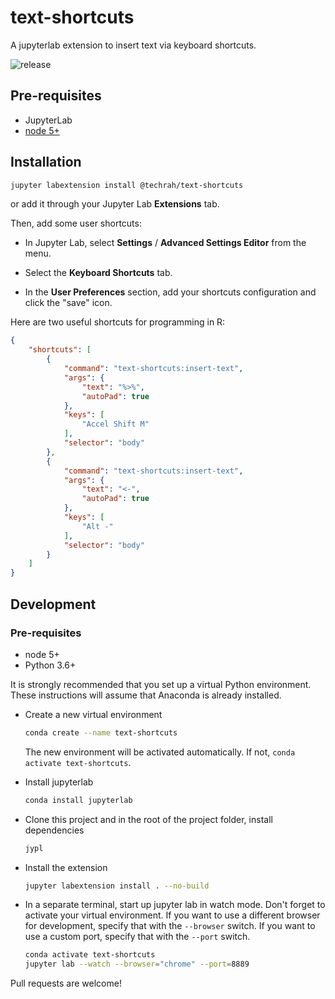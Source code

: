 # text-shortcuts

A jupyterlab extension to insert text via keyboard shortcuts.

![release](https://github.com/ryanhomer/jupyterext-text-shortcuts/workflows/release/badge.svg?branch=master)

## Pre-requisites

* JupyterLab
* [node 5+](https://nodejs.org)

## Installation

```bash
jupyter labextension install @techrah/text-shortcuts
```

or add it through your Jupyter Lab **Extensions** tab.

Then, add some user shortcuts:

- In Jupyter Lab, select **Settings** / **Advanced Settings Editor** from the menu.

- Select the **Keyboard Shortcuts** tab.

- In the **User Preferences** section, add your shortcuts configuration and click the "save" icon.

Here are two useful shortcuts for programming in R:

```json
{
    "shortcuts": [
        {
            "command": "text-shortcuts:insert-text",
            "args": {
                "text": "%>%",
                "autoPad": true
            },
            "keys": [
                "Accel Shift M"
            ],
            "selector": "body"
        },
        {
            "command": "text-shortcuts:insert-text",
            "args": {
                "text": "<-",
                "autoPad": true
            },
            "keys": [
                "Alt -"
            ],
            "selector": "body"
        }
    ]
}
```

## Development

### Pre-requisites

- node 5+
- Python 3.6+

It is strongly recommended that you set up a virtual Python environment. These instructions will assume that Anaconda is already installed.

- Create a new virtual environment

  ```bash
  conda create --name text-shortcuts
  ```

  The new environment will be activated automatically. If not, `conda activate text-shortcuts`.

- Install jupyterlab

  ```bash
  conda install jupyterlab
  ```

- Clone this project and in the root of the project folder, install dependencies

  ```bash
  jypl
  ```

- Install the extension

  ```bash
  jupyter labextension install . --no-build
  ```

- In a separate terminal, start up jupyter lab in watch mode. Don't forget to activate your virtual environment. If you want to use a different browser for development, specify that with the `--browser` switch. If you want to use a custom port, specify that with the `--port` switch.

  ```bash
  conda activate text-shortcuts
  jupyter lab --watch --browser="chrome" --port=8889
  ```

Pull requests are welcome!
